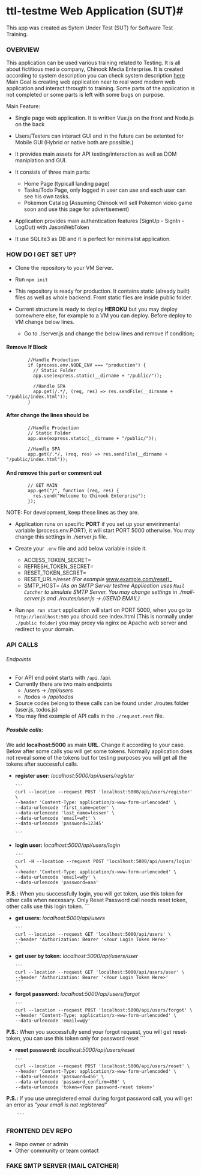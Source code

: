 # ttl-testme Web Application (SUT)#

This app was created as Sytem Under Test (SUT) for Software Test Training. 

### OVERVIEW ###

This application can be used various training related to Testing. It is all about fictitious media company, Chinook Media Enterprise. It is created according to system description you can check system description [here](#)
Main Goal is creating web application near to real word modern web application and interact througth to training. Some parts of the application is not completed or some parts is left with some bugs on purpose.

Main Feature:

* Single page web application. It is written Vue.js on the front and Node.js on the back
* Users/Testers can interact GUI and in the future can be extented for Mobile GUI (Hybrid or native both are possible.) 
* It provides main assets for API testing/interaction as well as DOM maniplation and GUI.
* It consists of three main parts:

	* Home Page (typicall landing page)
	* Tasks/Todo Page, only logged in user can use and each user can see his own tasks.
	* Pokemon Catalog (Assuming Chinook will sell Pokemon video game soon and use this page for advertisement)
	
* Application provides main authentication features (SignUp - SignIn - LogOut) with JasonWebToken
* It use SQLite3 as DB and it is perfect for minimalist application. 

### HOW DO I GET SET UP? ###

* Clone the repository to your VM Server.
* Run ``` npm init ```
* This repository is ready for production. It contains static (already built) files as well as whole backend. Front static files are inside public folder.
* Current structure is ready to deploy **HEROKU** but you may deploy somewhere else, for example to a VM you can deploy. Before deploy to VM change below lines.

	*	Go to ./server.js and change the below lines and remove if condition;
	
#### Remove If Block ####
	
```	
		//Handle Production
		if (process.env.NODE_ENV === "production") {
		  // Static Folder
		  app.use(express.static(__dirname + "/public/"));

		  //Handle SPA
		  app.get(/.*/, (req, res) => res.sendFile(__dirname + "/public/index.html"));
		}
```


#### After change the lines should be ####
		
	
```	
		//Handle Production
		// Static Folder
		app.use(express.static(__dirname + "/public/"));

		//Handle SPA
		app.get(/.*/, (req, res) => res.sendFile(__dirname + "/public/index.html"));

```

#### And remove this part or comment out ####

```
		// GET MAIN
		app.get("/", function (req, res) {
		  res.send("Welcome to Chinook Enterprise");
		});
```
NOTE: For development, keep these lines as they are.

	
* Application runs on specific **PORT** if you set up your envirinmental variable (process.env.PORT), it will start PORT 5000 otherwise. You may change this settings in ./server.js file.
* Create your ```.env``` file and add below variable inside it.

	*	ACCESS_TOKEN_SECRET=<Add Your Secret Token Here>
	*	REFRESH_TOKEN_SECRET=<Add Your Refresh Token Here>
	*   RESET_TOKEN_SECRET=<Add Your Reset Token Here>
	*	RESET_URL=<your app url>/reset _(For example_ www.example.com/reset)_
	*	SMTP_HOST=<Your SMTP Server> _(As an SMTP Server testme Application uses ```Mail Catcher``` to simulate SMTP Server. You may change settings in ./mail-server.js and ./routes/user.js -> //SEND EMAIL)_
	
* Run ```npm run start``` application will start on PORT 5000, when you go to ```http://localhost:500``` you should see index.html (This is normally under ```./public folder```) you may proxy via nginx oe Apache web server and redirect to your domain.
	

### API CALLS ###

###### Endpoints ####
* For API end point starts with ```/api```. <your URL>/api.
* Currently there are two main endpoints
	*	/users -> _<your FQD>/api/users_
	*	/todos -> _<your FQD>/api/todos_
* Source codes belong to these calls can be found under ./routes folder (user.js, todos.js)
* You may find example of API calls in the ```./request.rest``` file.

##### Possbile calls: ####
We add **localhost:5000** as main **URL**. Change it according to your case. Below after some calls you will get some tokens. Normally application does not reveal some of the tokens but for testing purposes you will get all the tokens after successful calls.

*	__register user:__	_localhost:5000/api/users/register_
		
		```
		curl --location --request POST 'localhost:5000/api/users/register' \
		--header 'Content-Type: application/x-www-form-urlencoded' \
		--data-urlencode 'first_name=peter' \
		--data-urlencode 'last_name=lessen' \
		--data-urlencode 'email=w@t' \
		--data-urlencode 'password=12345'
		
		```
		
*	__login user:__	_localhost:5000/api/users/login_

		´´´
		curl -H --location --request POST 'localhost:5000/api/users/login' \
		--header 'Content-Type: application/x-www-form-urlencoded' \
		--data-urlencode 'email=w@y' \
		--data-urlencode 'password=aaa'
		
		
**P.S.:** When you successfully login, you will get token, use this token for other calls when necessary. Only Reset Password call needs reset token, other calls use this login token.
		´´´
	
*	__get users:__ _localhost:5000/api/users_

		```
		curl --location --request GET 'localhost:5000/api/users' \
		--header 'Authorization: Bearer '<Your Login Token Here>'
		```
		
*	__get user by token:__ _localhost:5000/api/users/user_

		```
		curl --location --request GET 'localhost:5000/api/users/user' \
		--header 'Authorization: Bearer '<Your Login Token Here>'
		´´´
		
*	__forgot password:__ _localhost:5000/api/users/forgot_

		```
		curl --location --request POST 'localhost:5000/api/users/forgot' \
		--header 'Content-Type: application/x-www-form-urlencoded' \
		--data-urlencode 'email=w@y'
		
**P.S.:** When you successfully send your forgot request, you will get reset-token, you can use this token only for password reset
		```

*	__reset password:__ _localhost:5000/api/users/reset_

		```
		curl --location --request POST 'localhost:5000/api/users/reset' \
		--header 'Content-Type: application/x-www-form-urlencoded' \
		--data-urlencode 'password=456' \
		--data-urlencode 'password_confirm=456' \
		--data-urlencode 'token=<Your password-reset token>'
		
**P.S.:** If you use unregistered email during forgot password call, you will get an error as _"your email is not registered"_
		
		```

### FRONTEND DEV REPO  ###

* Repo owner or admin
* Other community or team contact

### FAKE SMTP SERVER (MAIL CATCHER) ###